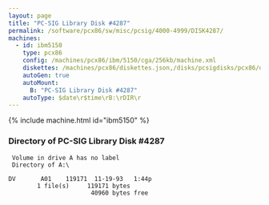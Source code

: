 ```yaml
---
layout: page
title: "PC-SIG Library Disk #4287"
permalink: /software/pcx86/sw/misc/pcsig/4000-4999/DISK4287/
machines:
  - id: ibm5150
    type: pcx86
    config: /machines/pcx86/ibm/5150/cga/256kb/machine.xml
    diskettes: /machines/pcx86/diskettes.json,/disks/pcsigdisks/pcx86/diskettes.json
    autoGen: true
    autoMount:
      B: "PC-SIG Library Disk #4287"
    autoType: $date\r$time\rB:\rDIR\r
---
```


{% include machine.html id="ibm5150" %}

### Directory of PC-SIG Library Disk #4287

     Volume in drive A has no label
     Directory of A:\

    DV       A01    119171  11-19-93   1:44p
            1 file(s)     119171 bytes
                           40960 bytes free

